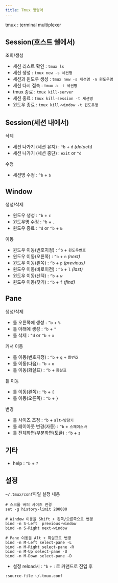 ```yaml
---
title: Tmux 명령어
---
```


tmux : terminal multiplexer

## Session(호스트 쉘에서)

조회/생성
- 세션 리스트 확인 : `tmux ls`
- 세션 생성 : `tmux new -s 세션명`
- 세션과 윈도우 생성 : `tmux new -s 세션명 -n 윈도우명`
- 세션 다시 접속 : `tmux a -t 세션명`
- tmux 종료 : `tmux kill-server`
- 세션 종료 : `tmux kill-session -t 세션명`
- 윈도우 종료 : `tmux kill-window -t 윈도우명`

## Session(세션 내에서)

삭제
- 세션 나가기 (세션 유지) : `^b` + `d` *(detach)*
- 세션 나가기 (세션 중단) : `exit` or `^d`

수정
- 세션명 수정 : `^b` + `$`

## Window

생성/삭제
- 윈도우 생성 : `^b` + `c`
- 윈도우명 수정 : `^b` + `,`
- 윈도우 종료 : `^d` or `^b` + `&`

이동
- 윈도우 이동(번호지정) : `^b` + `윈도우번호`
- 윈도우 이동(오른쪽) : `^b` + `n` *(next)*
- 윈도우 이동(왼쪽) : `^b` + `p` *(previous)*
- 윈도우 이동(바로이전) : `^b` + `l` *(last)*
- 윈도우 이동(선택) : `^b` + `w`
- 윈도우 이동(찾기) : `^b` + `f` *(find)*

## Pane

생성/삭제
- 틀 오른쪽에 생성 : `^b` + `%` 
- 틀 아래에 생성 : `^b` + `"`
- 틀 삭제 : `^d` or `^b` + `x`

커서 이동
- 틀 이동(번호지정) : `^b` + `q` + `틀번호`
- 틀 이동(다음) : `^b` + `o`
- 틀 이동(화살표) : `^b` + `화살표`

틀 이동
- 틀 이동(왼쪽) : `^b` + `{`
- 틀 이동(오른쪽) : `^b` + `}`

변경
- 틀 사이즈 조정 : `^b` + `alt+방향키`
- 틀 레이아웃 변경(자동) : `^b` + `스페이스바`
- 틀 전체화면/부분화면(토글) : `^b` + `z`

## 기타

- help : `^b` + `?`


## 설정

`~/.tmux/conf`파일 설정 내용

```
# 스크롤 버퍼 사이즈 변경
set -g history-limit 200000

# Window 이동을 Shift + 왼쪽/오른쪽으로 변경
bind -n S-Left  previous-window
bind -n S-Right next-window

# Pane 이동을 Alt + 화살표로 변경
bind -n M-Left select-pane -L
bind -n M-Right select-pane -R
bind -n M-Up select-pane -U
bind -n M-Down select-pane -D
```

- 설정 reload시 : `^b` + `:`로 커맨드로 진입 후
```
:source-file ~/.tmux.conf
```
